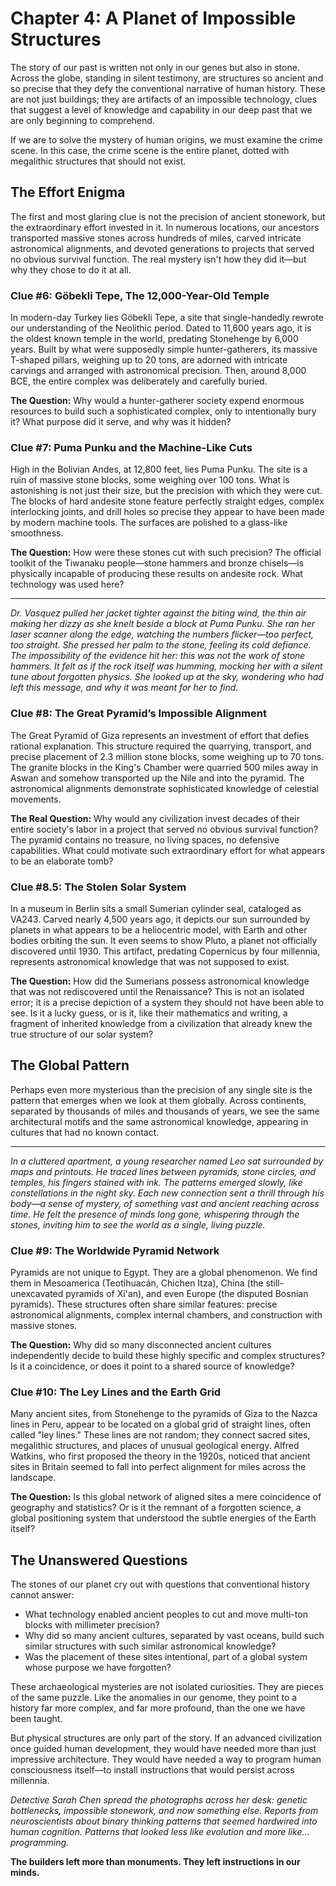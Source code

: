 # Chapter 4: A Planet of Impossible Structures

The story of our past is written not only in our genes but also in stone. Across the globe, standing in silent testimony, are structures so ancient and so precise that they defy the conventional narrative of human history. These are not just buildings; they are artifacts of an impossible technology, clues that suggest a level of knowledge and capability in our deep past that we are only beginning to comprehend.

If we are to solve the mystery of human origins, we must examine the crime scene. In this case, the crime scene is the entire planet, dotted with megalithic structures that should not exist.

## The Effort Enigma

The first and most glaring clue is not the precision of ancient stonework, but the extraordinary effort invested in it. In numerous locations, our ancestors transported massive stones across hundreds of miles, carved intricate astronomical alignments, and devoted generations to projects that served no obvious survival function. The real mystery isn't how they did it—but why they chose to do it at all.

### Clue #6: Göbekli Tepe, The 12,000-Year-Old Temple

In modern-day Turkey lies Göbekli Tepe, a site that single-handedly rewrote our understanding of the Neolithic period. Dated to 11,600 years ago, it is the oldest known temple in the world, predating Stonehenge by 6,000 years. Built by what were supposedly simple hunter-gatherers, its massive T-shaped pillars, weighing up to 20 tons, are adorned with intricate carvings and arranged with astronomical precision. Then, around 8,000 BCE, the entire complex was deliberately and carefully buried.

**The Question:** Why would a hunter-gatherer society expend enormous resources to build such a sophisticated complex, only to intentionally bury it? What purpose did it serve, and why was it hidden?

### Clue #7: Puma Punku and the Machine-Like Cuts

High in the Bolivian Andes, at 12,800 feet, lies Puma Punku. The site is a ruin of massive stone blocks, some weighing over 100 tons. What is astonishing is not just their size, but the precision with which they were cut. The blocks of hard andesite stone feature perfectly straight edges, complex interlocking joints, and drill holes so precise they appear to have been made by modern machine tools. The surfaces are polished to a glass-like smoothness.

**The Question:** How were these stones cut with such precision? The official toolkit of the Tiwanaku people—stone hammers and bronze chisels—is physically incapable of producing these results on andesite rock. What technology was used here?

---

*Dr. Vasquez pulled her jacket tighter against the biting wind, the thin air making her dizzy as she knelt beside a block at Puma Punku. She ran her laser scanner along the edge, watching the numbers flicker—too perfect, too straight. She pressed her palm to the stone, feeling its cold defiance. The impossibility of the evidence hit her: this was not the work of stone hammers. It felt as if the rock itself was humming, mocking her with a silent tune about forgotten physics. She looked up at the sky, wondering who had left this message, and why it was meant for her to find.*

### Clue #8: The Great Pyramid’s Impossible Alignment

The Great Pyramid of Giza represents an investment of effort that defies rational explanation. This structure required the quarrying, transport, and precise placement of 2.3 million stone blocks, some weighing up to 70 tons. The granite blocks in the King's Chamber were quarried 500 miles away in Aswan and somehow transported up the Nile and into the pyramid. The astronomical alignments demonstrate sophisticated knowledge of celestial movements.

**The Real Question:** Why would any civilization invest decades of their entire society's labor in a project that served no obvious survival function? The pyramid contains no treasure, no living spaces, no defensive capabilities. What could motivate such extraordinary effort for what appears to be an elaborate tomb?

### Clue #8.5: The Stolen Solar System

In a museum in Berlin sits a small Sumerian cylinder seal, cataloged as VA243. Carved nearly 4,500 years ago, it depicts our sun surrounded by planets in what appears to be a heliocentric model, with Earth and other bodies orbiting the sun. It even seems to show Pluto, a planet not officially discovered until 1930. This artifact, predating Copernicus by four millennia, represents astronomical knowledge that was not supposed to exist.

**The Question:** How did the Sumerians possess astronomical knowledge that was not rediscovered until the Renaissance? This is not an isolated error; it is a precise depiction of a system they should not have been able to see. Is it a lucky guess, or is it, like their mathematics and writing, a fragment of inherited knowledge from a civilization that already knew the true structure of our solar system?

## The Global Pattern

Perhaps even more mysterious than the precision of any single site is the pattern that emerges when we look at them globally. Across continents, separated by thousands of miles and thousands of years, we see the same architectural motifs and the same astronomical knowledge, appearing in cultures that had no known contact.

---

*In a cluttered apartment, a young researcher named Leo sat surrounded by maps and printouts. He traced lines between pyramids, stone circles, and temples, his fingers stained with ink. The patterns emerged slowly, like constellations in the night sky. Each new connection sent a thrill through his body—a sense of mystery, of something vast and ancient reaching across time. He felt the presence of minds long gone, whispering through the stones, inviting him to see the world as a single, living puzzle.*

### Clue #9: The Worldwide Pyramid Network

Pyramids are not unique to Egypt. They are a global phenomenon. We find them in Mesoamerica (Teotihuacán, Chichen Itza), China (the still-unexcavated pyramids of Xi'an), and even Europe (the disputed Bosnian pyramids). These structures often share similar features: precise astronomical alignments, complex internal chambers, and construction with massive stones.

**The Question:** Why did so many disconnected ancient cultures independently decide to build these highly specific and complex structures? Is it a coincidence, or does it point to a shared source of knowledge?

### Clue #10: The Ley Lines and the Earth Grid

Many ancient sites, from Stonehenge to the pyramids of Giza to the Nazca lines in Peru, appear to be located on a global grid of straight lines, often called "ley lines." These lines are not random; they connect sacred sites, megalithic structures, and places of unusual geological energy. Alfred Watkins, who first proposed the theory in the 1920s, noticed that ancient sites in Britain seemed to fall into perfect alignment for miles across the landscape.

**The Question:** Is this global network of aligned sites a mere coincidence of geography and statistics? Or is it the remnant of a forgotten science, a global positioning system that understood the subtle energies of the Earth itself?

## The Unanswered Questions

The stones of our planet cry out with questions that conventional history cannot answer:

*   What technology enabled ancient peoples to cut and move multi-ton blocks with millimeter precision?
*   Why did so many ancient cultures, separated by vast oceans, build such similar structures with such similar astronomical knowledge?
*   Was the placement of these sites intentional, part of a global system whose purpose we have forgotten?

These archaeological mysteries are not isolated curiosities. They are pieces of the same puzzle. Like the anomalies in our genome, they point to a history far more complex, and far more profound, than the one we have been taught.

But physical structures are only part of the story. If an advanced civilization once guided human development, they would have needed more than just impressive architecture. They would have needed a way to program human consciousness itself—to install instructions that would persist across millennia.

*Detective Sarah Chen spread the photographs across her desk: genetic bottlenecks, impossible stonework, and now something else. Reports from neuroscientists about binary thinking patterns that seemed hardwired into human cognition. Patterns that looked less like evolution and more like... programming.*

**The builders left more than monuments. They left instructions in our minds.**

